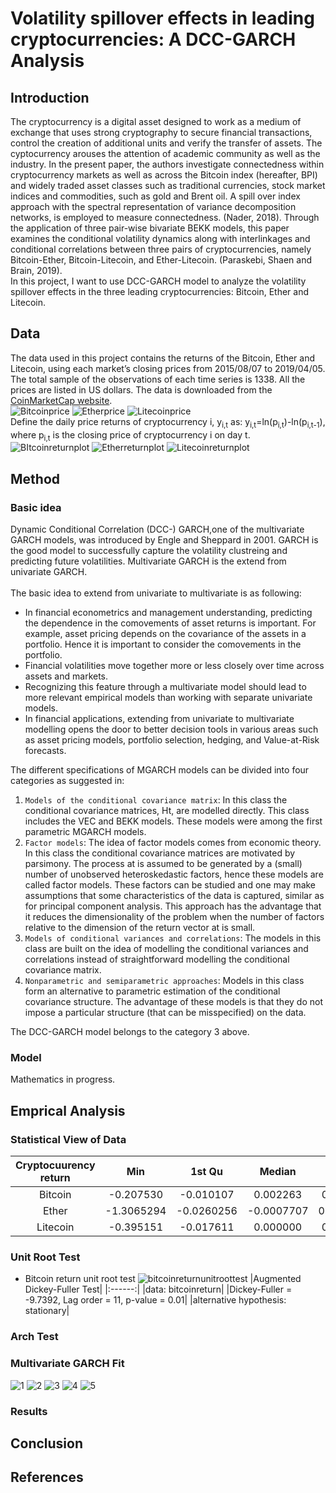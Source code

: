 # Volatility spillover effects in leading cryptocurrencies: A DCC-GARCH Analysis
## Introduction
The cryptocurrency is a digital asset designed to work as a medium of exchange that uses strong cryptography to secure financial transactions, control the creation of additional units and verify the transfer of assets. The cyptocurrency arouses the attention of academic community as well as the industry. In the present paper, the authors investigate connectedness within cryptocurrency markets as well as across the Bitcoin index (hereafter, BPI) and widely traded asset classes such as traditional currencies, stock market indices and commodities, such as gold and Brent oil. A spill over index approach with the spectral representation of variance decomposition networks, is employed to measure connectedness. (Nader, 2018). Through the application of three pair-wise bivariate BEKK models, this paper examines the conditional volatility dynamics along with interlinkages and conditional correlations between three pairs of cryptocurrencies, namely Bitcoin-Ether, Bitcoin-Litecoin, and Ether-Litecoin. (Paraskebi, Shaen and Brain, 2019). <br>
In this project, I want to use DCC-GARCH model to analyze the volatility spillover effects in the three leading cryptocurrencies: Bitcoin, Ether and Litecoin.
## Data
The data used in this project contains the returns of the Bitcoin, Ether and Litecoin, using each market’s closing prices from 2015/08/07 to 2019/04/05. The total sample of the observations of each time series is 1338. All the prices are listed in US dollars. The data is downloaded from the [CoinMarketCap website](https://coinmarketcap.com/). <br>
![Bitcoinprice](https://github.com/WangJiajia-0901/PHBS_BlockChain_2018/blob/master/Image/Bitcoin%20price.bmp)
![Etherprice](https://github.com/WangJiajia-0901/PHBS_BlockChain_2018/blob/master/Image/Ether%20price.bmp)
![Litecoinprice](https://github.com/WangJiajia-0901/PHBS_BlockChain_2018/blob/master/Image/Litecoin%20price.bmp) <br>
Define the daily price returns of cryptocurrency i, y<sub>i,t</sub> as: y<sub>i,t</sub>=ln(p<sub>i,t</sub>)-ln(p<sub>i,t-1</sub>), where p<sub>i,t</sub> is the closing price of cryptocurrency i on day t.<br>
![BItcoinreturnplot](https://github.com/WangJiajia-0901/PHBS_BlockChain_2018/blob/master/Image/Bitcoin%20Return%20plot.bmp)
![Etherreturnplot](https://github.com/WangJiajia-0901/PHBS_BlockChain_2018/blob/master/Image/Ether%20Return%20plot.bmp)
![Litecoinreturnplot](https://github.com/WangJiajia-0901/PHBS_BlockChain_2018/blob/master/Image/Litecoin%20Return%20plot.bmp)

## Method
### Basic idea
Dynamic Conditional Correlation (DCC-) GARCH,one of the multivariate GARCH models, was introduced by Engle and Sheppard in 2001.
GARCH is the good model to successfully capture the volatility clustreing and predicting future volatilities. Multivariate GARCH is the extend from univariate GARCH.<br>
<br>
The basic idea to extend from univariate to multivariate is as following:
* In financial econometrics and management understanding, predicting the dependence in the comovements of asset returns is important. For example, asset pricing depends on the covariance of the assets in a portfolio. Hence it is important to consider the comovements in the portfolio. <br>
* Financial volatilities move together more or less closely over time across assets and markets. <br>
* Recognizing this feature through a multivariate model should lead to more relevant empirical models than working with separate univariate models. <br>
* In financial applications, extending from univariate to multivariate modelling opens the door to better decision tools in various areas such as asset pricing models, portfolio selection, hedging, and Value-at-Risk forecasts. <br>
  
The different specifications of MGARCH models can be divided into four categories as suggested in: <br>
1. `Models of the conditional covariance matrix`: In this class the conditional covariance matrices, Ht, are modelled directly. This class includes the VEC and BEKK models. These models were among the first parametric MGARCH models. <br>
2. `Factor models`: The idea of factor models comes from economic theory. In this class the conditional covariance matrices are motivated by parsimony. The process at is assumed to be generated by a (small) number of unobserved heteroskedastic factors, hence these models are called factor models. These factors can be studied and one may make assumptions that some characteristics of the data is captured, similar as for principal component analysis. This approach has the advantage that it reduces the dimensionality of the problem when the number of factors relative to the dimension of the return vector at is small. <br>
3. `Models of conditional variances and correlations`: The models in this class are built on the idea of modelling the conditional variances and correlations instead of straightforward modelling the conditional covariance matrix. <br>
4. `Nonparametric and semiparametric approaches`: Models in this class form an alternative to parametric estimation of the conditional covariance structure. The advantage of these models is that they do not impose a particular structure (that can be misspecified) on the data.<br>
  
The DCC-GARCH model belongs to the category 3 above.
### Model
Mathematics in progress.
## Emprical Analysis
### Statistical View of Data
|Cryptocuurency return| Min|1st Qu|Median|Mean|3rd Qu|Max|skewness|kurtosis|
|:------:|:------:|:------:|:------:|:------:|:------:|:------:|:------:|:------:|
|Bitcoin|-0.207530|-0.010107|0.002263|0.002162|0.017238|0.225119|-0.2214035|4.964624|
|Ether|-1.3065294|-0.0260256|-0.0007707|0.0030592|0.0298530|0.4101490|-3.427667|66.89897|
|Litecoin|-0.395151|-0.017611|0.000000|0.002279|0.018920|0.510348|1.271129|12.16704|
### Unit Root Test
* Bitcoin return unit root test
![bitcoinreturnunitroottest](https://github.com/WangJiajia-0901/PHBS_BlockChain_2018/blob/master/Image/adfbitcoinreturn.bmp)
|Augmented Dickey-Fuller Test|
|:------:|
|data: bitcoinreturn|
|Dickey-Fuller = -9.7392, Lag order = 11, p-value = 0.01|
|alternative hypothesis: stationary|

### Arch Test
### Multivariate GARCH Fit
![1](https://github.com/WangJiajia-0901/PHBS_BlockChain_2018/blob/master/Image/1.bmp)
![2](https://github.com/WangJiajia-0901/PHBS_BlockChain_2018/blob/master/Image/2.bmp)
![3](https://github.com/WangJiajia-0901/PHBS_BlockChain_2018/blob/master/Image/3.bmp)
![4](https://github.com/WangJiajia-0901/PHBS_BlockChain_2018/blob/master/Image/4.bmp)
![5](https://github.com/WangJiajia-0901/PHBS_BlockChain_2018/blob/master/Image/5.bmp)
### Results
## Conclusion 
## References
